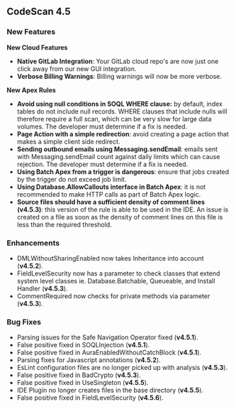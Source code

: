 CodeScan 4.5
------------

### New Features

**New Cloud Features**

*   **Native GitLab Integration**: Your GitLab cloud repo's are now just one click away from our new GUI integration.
*   **Verbose Billing Warnings**: Billing warnings will now be more verbose.

**New Apex Rules**

*   **Avoid using null conditions in SOQL WHERE clause:** by default, index tables do not include null records. WHERE clauses that include nulls will therefore require a full scan, which can be very slow for large data volumes. The developer must determine if a fix is needed.
*   **Page Action with a simple redirection**: avoid creating a page action that makes a simple client side redirect.
*   **Sending outbound emails using Messaging.sendEmail**: emails sent with Messaging.sendEmail count against daily limits which can cause rejection. The developer must determine if a fix is needed.
*   **Using Batch Apex from a trigger is dangerous**: ensure that jobs created by the trigger do not exceed job limit.
*   **Using Database.AllowCallouts interface in Batch Apex**: it is not recommended to make HTTP calls as part of Batch Apex logic.
*   **Source files should have a sufficient density of comment lines (v4.5.3)**: this version of the rule is able to be used in the IDE. An issue is created on a file as soon as the density of comment lines on this file is less than the required threshold.

### Enhancements

*   DMLWithoutSharingEnabled now takes Inheritance into account (**v4.5.2**).
*   FieldLevelSecurity now has a parameter to check classes that extend system level classes ie. Database.Batchable, Queueable, and Install Handler (**v4.5.3**).
*   CommentRequired now checks for private methods via parameter (**v4.5.3**).

### Bug Fixes

*   Parsing issues for the Safe Navigation Operator fixed (**v4.5.1**).
*   False positive fixed in SOQLInjection (**v4.5.1**).
*   False positive fixed in AuraEnabledWithoutCatchBlock (**v4.5.1**).
*   Parsing fixes for Javascript annotations (**v4.5.2**).
*   EsLint configuration files are no longer picked up with analysis (**v4.5.3**).
*   False positive fixed in BadCrypto (**v4.5.3**).
*   False positive fixed in UseSingleton (**v4.5.5**).
*   IDE Plugin no longer creates files in the base directory (**v4.5.5**).
*   False positive fixed in FieldLevelSecurity (**v4.5.6**).
